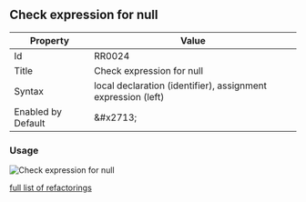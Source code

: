 ## Check expression for null

| Property | Value |
| -------- | ----- |
| Id | RR0024 |
| Title | Check expression for null |
| Syntax | local declaration \(identifier\), assignment expression \(left\) |
| Enabled by Default | &\#x2713; |

### Usage

![Check expression for null](../../images/refactorings/CheckExpressionForNull.png)

[full list of refactorings](Refactorings.md)